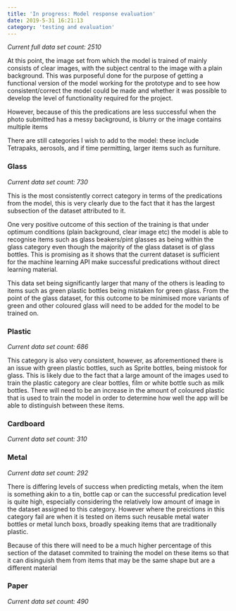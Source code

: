 ```yaml
---
title: 'In progress: Model response evaluation'
date: 2019-5-31 16:21:13
category: 'testing and evaluation'
---
```


_Current full data set count: 2510_

At this point, the image set from which the model is trained of mainly consists of clear images, with the subject central to the image with a plain background. This was purposeful done for the purpose of getting a functional version of the model working for the prototype and to see how consistent/correct the model could be made and whether it was possible to develop the level of functionality required for the project.

However, because of this the predications are less successful when the photo submitted has a messy background, is blurry or the image contains multiple items

There are still categories I wish to add to the model: these include Tetrapaks, aerosols, and if time permitting, larger items such as furniture.

### Glass

_Current data set count: 730_

This is the most consistently correct category in terms of the predications from the model, this is very clearly due to the fact that it has the largest subsection of the dataset attributed to it.

One very positive outcome of this section of the training is that under optimum conditions (plain background, clear image etc) the model is able to recognise items such as glass beakers/pint glasses as being within the glass category even though the majority of the glass dataset is of glass bottles. This is promising as it shows that the current dataset is sufficient for the machine learning API make successful predications without direct learning material.

This data set being significantly larger that many of the others is leading to items such as green plastic bottles being mistaken for green glass. From the point of the glass dataset, for this outcome to be minimised more variants of green and other coloured glass will need to be added for the model to be trained on.

### Plastic

_Current data set count: 686_

This category is also very consistent, however, as aforementioned there is an issue with green plastic bottles, such as Sprite bottles, being mistook for glass. This is likely due to the fact that a large amount of the images used to train the plastic category are clear bottles, film or white bottle such as milk bottles. There will need to be an increase in the amount of coloured plastic that is used to train the model in order to determine how well the app will be able to distinguish between these items.

### Cardboard

_Current data set count: 310_

### Metal

_Current data set count: 292_

There is differing levels of success when predicting metals, when the item is something akin to a tin, bottle cap or can the successful predication level is quite high, especially considering the relatively low amount of image in the dataset assigned to this category. However where the preictions in this category fail are when it is tested on items such reusable metal water bottles or metal lunch boxs, broadly speaking items that are traditionally plastic.

Because of this there will need to be a much higher percentage of this section of the dataset commited to training the model on these items so that it can disinguish them from items that may be the same shape but are a different material

### Paper

_Current data set count: 490_
